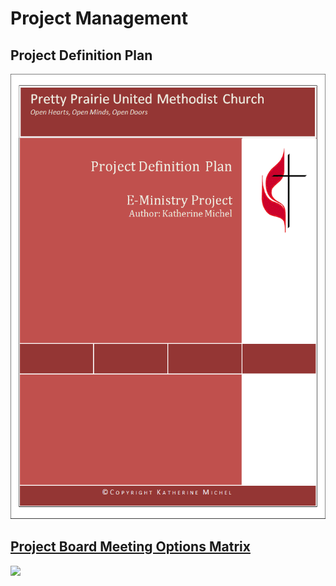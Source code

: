 # Project Management

## Project Definition Plan

![](project-management/project-definition-plan-cover.png)

## [Project Board Meeting Options Matrix](https://drive.google.com/file/d/0B02bpu7HZwJRUmZ1Nk15WF9wSkU/view?usp=sharing)
[![](administrative-council-meeting-slide-deck-cover.png)](https://drive.google.com/file/d/0B02bpu7HZwJRUmZ1Nk15WF9wSkU/view?usp=sharing)




